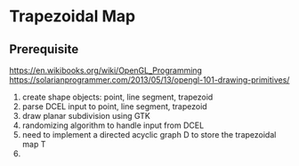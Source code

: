 # Trapezoidal Map

## Prerequisite

https://en.wikibooks.org/wiki/OpenGL_Programming
https://solarianprogrammer.com/2013/05/13/opengl-101-drawing-primitives/

1. create shape objects: point, line segment, trapezoid
2. parse DCEL input to point, line segment, trapezoid
3. draw planar subdivision using GTK
4. randomizing algorithm to handle input from DCEL
5. need to implement a directed acyclic graph D to store the trapezoidal map T
6. 